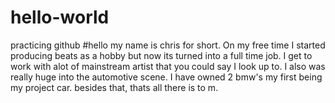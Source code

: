 # hello-world
practicing github
#hello my name is chris for short. On my free time I started producing beats as a hobby but now its turned into a full time job. I get to work with alot of mainstream artist that you could say I look up to. I also was really huge into the automotive scene. I have owned 2 bmw's my first being my project car. besides that, thats all there is to m.
